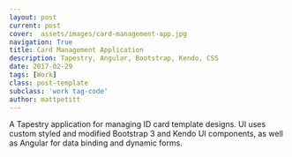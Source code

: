```yaml
---
layout: post
current: post
cover:  assets/images/card-management-app.jpg
navigation: True
title: Card Management Application
description: Tapestry, Angular, Bootstrap, Kendo, CSS
date: 2017-02-29
tags: [Work]
class: post-template
subclass: 'work tag-code'
author: mattpetitt
---
```


A Tapestry application for managing ID card template designs. UI uses custom styled and modified Bootstrap 3 and Kendo UI components, as well as Angular for data binding and dynamic forms.